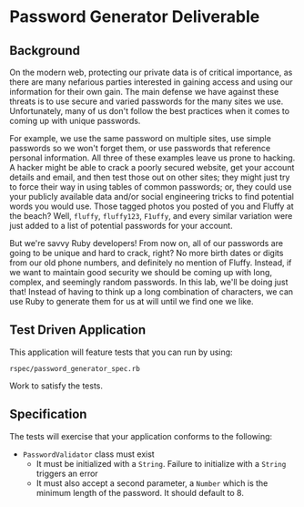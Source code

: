 # Password Generator Deliverable

## Background

On the modern web, protecting our private data is of critical importance, as
there are many nefarious parties interested in gaining access and using our
information for their own gain. The main defense we have against these threats
is to use secure and varied passwords for the many sites we use. Unfortunately,
many of us don't follow the best practices when it comes to coming up with
unique passwords.

For example, we use the same password on multiple sites, use simple passwords
so we won't forget them, or use passwords that reference personal information.
All three of these examples leave us prone to hacking. A hacker might be able
to crack a poorly secured website, get your account details and email, and then
test those out on other sites; they might just try to force their way in using
tables of common passwords; or, they could use your publicly available data
and/or social engineering tricks to find potential words you would use. Those
tagged photos you posted of you and Fluffy at the beach? Well, `fluffy`,
`fluffy123`, `F1uffy`, and every similar variation were just added to a list of
potential passwords for your account.

But we're savvy Ruby developers! From now on, all of our passwords are going to
be unique and hard to crack, right? No more birth dates or digits from our old
phone numbers, and definitely no mention of Fluffy. Instead, if we want to
maintain good security we should be coming up with long, complex, and seemingly
random passwords. In this lab, we'll be doing just that! Instead of having to
think up a long combination of characters, we can use Ruby to generate
them for us at will until we find one we like.

## Test Driven Application

This application will feature tests that you can run by using:

`rspec/password_generator_spec.rb`

Work to satisfy the tests.

## Specification

The tests will exercise that your application conforms to the following:

* `PasswordValidator` class must exist
  * It must be initialized with a `String`. Failure to initialize with a `String` triggers an error
  * It must also accept a second parameter, a `Number` which is the minimum
    length of the password. It should default to 8.

